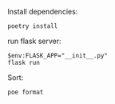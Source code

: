 Install dependencies:

```
poetry install
```

run flask server:

```
$env:FLASK_APP="__init__.py"
flask run
```

Sort: 

```
poe format
```